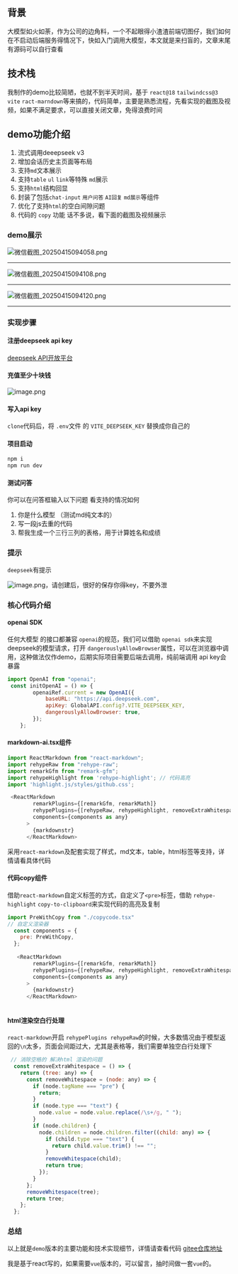 ## 背景

大模型如火如荼，作为公司的边角料，一个不起眼得小渣渣前端切图仔，我们如何在不启动后端服务得情况下，快如入门调用大模型，本文就是来扫盲的，文章末尾有源码可以自行查看

## 技术栈

我制作的demo比较简陋，也就不到半天时间，基于 `react@18`  `tailwindcss@3`  `vite`   `ract-marndown`等来搞的，代码简单，主要是熟悉流程，先看实现的截图及视频，如果不满足要求，可以直接关闭文章，免得浪费时间

## demo功能介绍

1.  流式调用deeepseek v3
2.  增加会话历史主页面等布局
3.  支持`md`文本展示
4.  支持`table` `ul` `link`等特殊 `md`展示
5.  支持`html`结构回显
6.  封装了包括`chat-input` `用户问答` `AI回复` `md展示`等组件
7.  优化了支持`html`的空白间隙问题
8.  代码的 `copy` 功能
    话不多说，看下面的截图及视频展示

### demo展示

![微信截图\_20250415094058.png](https://p0-xtjj-private.juejin.cn/tos-cn-i-73owjymdk6/ff4c82047d484eecaa739daca04f929d~tplv-73owjymdk6-jj-mark-v1:0:0:0:0:5o6Y6YeR5oqA5pyv56S-5Yy6IEAg5LiJ5bCP5rKz:q75.awebp?policy=eyJ2bSI6MywidWlkIjoiNDIyMjU2MjE0MTIxMDQ3OCJ9&rk3s=f64ab15b&x-orig-authkey=f32326d3454f2ac7e96d3d06cdbb035152127018&x-orig-expires=1755071525&x-orig-sign=jz2gIIH5Npku28ADah%2FzvvNdNRg%3D)

<hr />

![微信截图\_20250415094108.png](https://p0-xtjj-private.juejin.cn/tos-cn-i-73owjymdk6/eac749cc8dea43afab4d69255c1939f1~tplv-73owjymdk6-jj-mark-v1:0:0:0:0:5o6Y6YeR5oqA5pyv56S-5Yy6IEAg5LiJ5bCP5rKz:q75.awebp?policy=eyJ2bSI6MywidWlkIjoiNDIyMjU2MjE0MTIxMDQ3OCJ9&rk3s=f64ab15b&x-orig-authkey=f32326d3454f2ac7e96d3d06cdbb035152127018&x-orig-expires=1755071525&x-orig-sign=w%2F%2F%2FcmKe8rs47CZywZscOHfLa8o%3D)

<hr />

![微信截图\_20250415094120.png](https://p0-xtjj-private.juejin.cn/tos-cn-i-73owjymdk6/15417ebb5e39450597c4178f68c98619~tplv-73owjymdk6-jj-mark-v1:0:0:0:0:5o6Y6YeR5oqA5pyv56S-5Yy6IEAg5LiJ5bCP5rKz:q75.awebp?policy=eyJ2bSI6MywidWlkIjoiNDIyMjU2MjE0MTIxMDQ3OCJ9&rk3s=f64ab15b&x-orig-authkey=f32326d3454f2ac7e96d3d06cdbb035152127018&x-orig-expires=1755071525&x-orig-sign=XhEVTw52v9vrK09L%2BQET%2FhwqAOc%3D)

<hr />

### 实现步骤

#### 注册deepseek api key

[deepseek API开放平台 ](https://www.deepseek.com/)

#### 充值至少十块钱

![image.png](https://p0-xtjj-private.juejin.cn/tos-cn-i-73owjymdk6/492bb852a2214c98a373f97889f2bc08~tplv-73owjymdk6-jj-mark-v1:0:0:0:0:5o6Y6YeR5oqA5pyv56S-5Yy6IEAg5LiJ5bCP5rKz:q75.awebp?policy=eyJ2bSI6MywidWlkIjoiNDIyMjU2MjE0MTIxMDQ3OCJ9&rk3s=f64ab15b&x-orig-authkey=f32326d3454f2ac7e96d3d06cdbb035152127018&x-orig-expires=1755071525&x-orig-sign=%2BJ%2BtwXfttFPRWnFZIDjgwIW0YtE%3D)

#### 写入api key

`clone`代码后，将 `.env`文件 的 `VITE_DEEPSEEK_KEY` 替换成你自己的

#### 项目启动

```js
npm i
npm run dev
```

#### 测试问答

你可以在问答框输入以下问题 看支持的情况如何

1.  你是什么模型 （测试md纯文本的）
2.  写一段js去重的代码
3.  帮我生成一个三行三列的表格，用于计算姓名和成绩

### 提示

`deepseek`有提示

![image.png](https://p0-xtjj-private.juejin.cn/tos-cn-i-73owjymdk6/a624745545a843e5b58b9bf3e1fd8299~tplv-73owjymdk6-jj-mark-v1:0:0:0:0:5o6Y6YeR5oqA5pyv56S-5Yy6IEAg5LiJ5bCP5rKz:q75.awebp?policy=eyJ2bSI6MywidWlkIjoiNDIyMjU2MjE0MTIxMDQ3OCJ9&rk3s=f64ab15b&x-orig-authkey=f32326d3454f2ac7e96d3d06cdbb035152127018&x-orig-expires=1755071525&x-orig-sign=7z3AroWTNQCGE2%2BbJZbEzosbvgI%3D)，请创建后，很好的保存你得key，不要外泄

### 核心代码介绍

#### openai SDK

任何大模型 的接口都兼容 `openai`的规范，我们可以借助 `openai sdk`来实现deepseek的模型请求，打开 `dangerouslyAllowBrowser`属性，可以在浏览器中调用，这种做法仅作demo，后期实际项目需要后端去调用，纯前端调用 api key会暴露

```js
import OpenAI from "openai";
 const initOpenAI = () => {
        openaiRef.current = new OpenAI({
            baseURL: "https://api.deepseek.com",
            apiKey: GlobalAPI.config?.VITE_DEEPSEEK_KEY,
            dangerouslyAllowBrowser: true,
        });
    };
```

#### markdown-ai.tsx组件

```js
import ReactMarkdown from "react-markdown";
import rehypeRaw from "rehype-raw";
import remarkGfm from "remark-gfm";
import rehypeHighlight from 'rehype-highlight'; // 代码高亮
import 'highlight.js/styles/github.css';

 <ReactMarkdown
        remarkPlugins={[remarkGfm, remarkMath]}
        rehypePlugins={[rehypeRaw, rehypeHighlight, removeExtraWhitespace]}
        components={components as any}
      >
        {markdownstr}
      </ReactMarkdown>
```

采用`react-markdown`及配套实现了样式，md文本，table，html标签等支持，详情请看具体代码

#### 代码copy组件

借助`react-markdown`自定义标签的方式，自定义了`<pre>`标签，借助 `rehype-highlight` `copy-to-clipboard`来实现代码的高亮及复制

```js
import PreWithCopy from "./copycode.tsx"
// 自定义渲染器
  const components = {
    pre: PreWithCopy,
  };
  
   <ReactMarkdown
        remarkPlugins={[remarkGfm, remarkMath]}
        rehypePlugins={[rehypeRaw, rehypeHighlight, removeExtraWhitespace]}
        components={components as any}
      >
        {markdownstr}
      </ReactMarkdown>
  
```

#### html渲染空白行处理

`react-markdown`开启 `rehypePlugins rehypeRaw`的时候，大多数情况由于模型返回的`\n`太多，页面会间距过大，尤其是表格等，我们需要单独空白行处理下

```js
 // 消除空格的 解决html 渲染的问题
  const removeExtraWhitespace = () => {
    return (tree: any) => {
      const removeWhitespace = (node: any) => {
        if (node.tagName === "pre") {
          return;
        }
        if (node.type === "text") {
          node.value = node.value.replace(/\s+/g, " ");
        }
        if (node.children) {
          node.children = node.children.filter((child: any) => {
            if (child.type === "text") {
              return child.value.trim() !== "";
            }
            removeWhitespace(child);
            return true;
          });
        }
      };
      removeWhitespace(tree);
      return tree;
    };
  };
```

### 总结

以上就是`demo`版本的主要功能和技术实现细节，详情请查看代码 [gitee仓库地址 ](https://gitee.com/zhanghongjie1111/chat-deepseek)

我是基于react写的，如果需要`vue`版本的，可以留言，抽时间做一套`vue`的。
